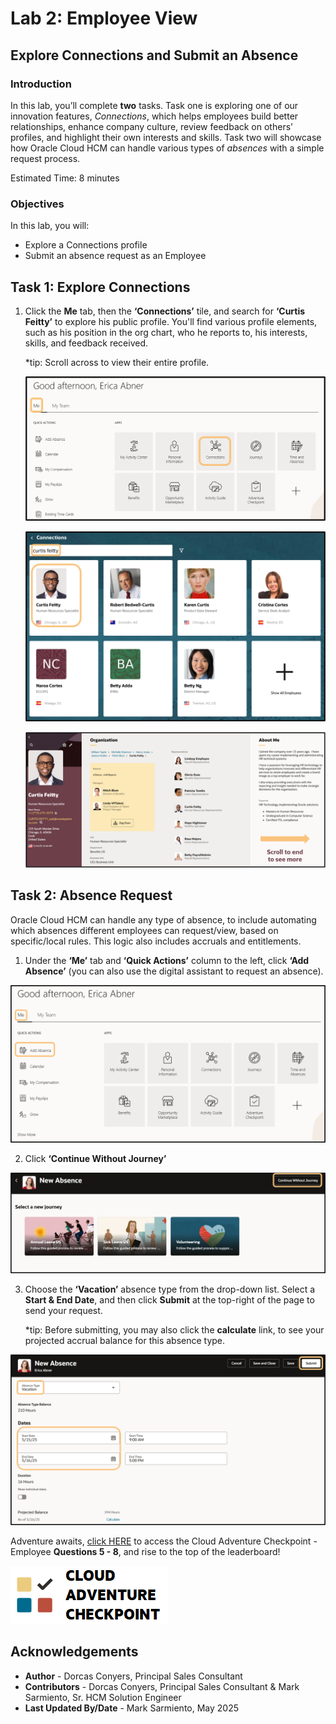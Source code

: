 # Lab 2: Employee View

## Explore Connections and Submit an Absence

### Introduction

In this lab, you’ll complete **two** tasks. Task one is exploring one of our innovation features, *Connections*, which helps employees build better relationships, enhance company culture, review feedback on others’ profiles, and highlight their own interests and skills. Task two will showcase how Oracle Cloud HCM can handle various types of *absences* with a simple request process. 

Estimated Time: 8 minutes

### Objectives

In this lab, you will:
* Explore a Connections profile
* Submit an absence request as an Employee

## Task 1: Explore Connections

1. Click the **Me** tab, then the **‘Connections’** tile, and search for **‘Curtis Feitty’** to explore his public profile. You'll find various profile elements, such as his position in the org chart, who he reports to, his interests, skills, and feedback received. 
    
    *tip: Scroll across to view their entire profile. 

    ![Accessing Connections](images/accessing-connections.png)

    ![Connections Search](images/connections-search.png)

    ![Connections Profile](images/connections-profile.png)

## Task 2:  Absence Request

Oracle Cloud HCM can handle any type of absence, to include automating which absences different employees can request/view, based on specific/local rules. This logic also includes accruals and entitlements.

1. Under the **‘Me’** tab and **‘Quick Actions’** column to the left, click **‘Add Absence’** (you can also use the digital assistant to request an absence).

![Accessing Absences](images/accessing-absences.png)

2. Click **‘Continue Without Journey’**

![Continue Without Absence Journey](images/continue-without-absence-journey.png)

3. Choose the **‘Vacation’** absence type from the drop-down list. Select a **Start & End Date**, and then click **Submit** at the top-right of the page to send your request.

    *tip: Before submitting, you may also click the **calculate** link, to see your projected accrual balance for this absence type. 

![Submitting Absence](images/submitting-absence.png)

Adventure awaits, [click HERE](http://apex.oracle.com/pls/apex/f?p=159406:LOGIN_TEAM:::::CC:HCMCLOUDADVENTURE) to access the Cloud Adventure Checkpoint - Employee **Questions 5 - 8**, and rise to the top of the leaderboard!
    
![Cloud Adventure](images/cloud-adventure-checkpoint-image.png)
    
## Acknowledgements
* **Author** - Dorcas Conyers, Principal Sales Consultant
* **Contributors** -  Dorcas Conyers, Principal Sales Consultant & Mark Sarmiento, Sr. HCM Solution Engineer
* **Last Updated By/Date** - Mark Sarmiento, May 2025

